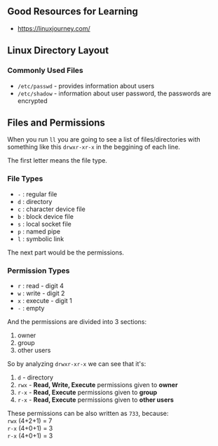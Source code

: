 ## Good Resources for Learning 
- https://linuxjourney.com/

## Linux Directory Layout


### Commonly Used Files
- `/etc/passwd` - provides information about users
- `/etc/shadow` - information about user password, the passwords are encrypted


## Files and Permissions
When you run `ll` you are going to see a list of files/directories with something like this `drwxr-xr-x` in the beggining of each line.

The first letter means the file type.  
### File Types
- `-` : regular file
- `d` : directory
- `c` : character device file
- `b` : block device file
- `s` : local socket file
- `p` : named pipe
- `l` : symbolic link

The next part would be the permissions.
### Permission Types
- `r` : read - digit 4
- `w` : write - digit 2
- `x` : execute - digit 1
- `-` : empty

And the permissions are divided into 3 sections:
1. owner
2. group
3. other users

So by analyzing `drwxr-xr-x` we can see that it's:
1. `d` - directory
2. `rwx` - **Read, Write, Execute** permissions given to **owner**
3. `r-x` - **Read, Execute** permissions given to **group**
4. `r-x` - **Read, Execute** permissions given to **other users**

These permissions can be also written as `733`, because:  
`rwx` (4+2+1) = 7  
`r-x` (4+0+1) = 3  
`r-x` (4+0+1) = 3  